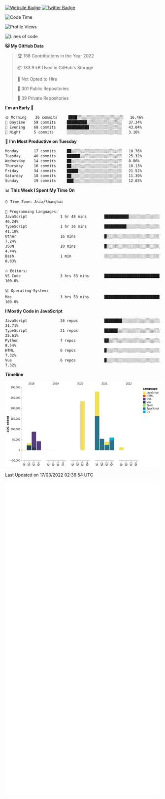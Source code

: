 [![Website Badge](https://img.shields.io/badge/-caos.me-444444?style=flat&logo=Google-Chrome&logoColor=f2f2f2&link=https://caos.me)](https://caos.me)
[![Twitter Badge](https://img.shields.io/badge/-@caosbad-1da1f2?style=flat&labelColor=1ca0f1&logo=twitter&logoColor=white&link=https://twitter.com/caosbad)](https://twitter.com/caosbad)



<!--START_SECTION:waka-->
![Code Time](http://img.shields.io/badge/Code%20Time-157%20hrs%2056%20mins-blue)

![Profile Views](http://img.shields.io/badge/Profile%20Views-5-blue)

![Lines of code](https://img.shields.io/badge/From%20Hello%20World%20I%27ve%20Written-849%20Thousand%20lines%20of%20code-blue)

**🐱 My GitHub Data** 

> 🏆 168 Contributions in the Year 2022
 > 
> 📦 183.9 kB Used in GitHub's Storage 
 > 
> 🚫 Not Opted to Hire
 > 
> 📜 301 Public Repositories 
 > 
> 🔑 39 Private Repositories  
 > 
**I'm an Early 🐤** 

```text
🌞 Morning    26 commits     ████░░░░░░░░░░░░░░░░░░░░░   16.46% 
🌆 Daytime    59 commits     █████████░░░░░░░░░░░░░░░░   37.34% 
🌃 Evening    68 commits     ██████████░░░░░░░░░░░░░░░   43.04% 
🌙 Night      5 commits      ░░░░░░░░░░░░░░░░░░░░░░░░░   3.16%

```
📅 **I'm Most Productive on Tuesday** 

```text
Monday       17 commits     ██░░░░░░░░░░░░░░░░░░░░░░░   10.76% 
Tuesday      40 commits     ██████░░░░░░░░░░░░░░░░░░░   25.32% 
Wednesday    14 commits     ██░░░░░░░░░░░░░░░░░░░░░░░   8.86% 
Thursday     16 commits     ██░░░░░░░░░░░░░░░░░░░░░░░   10.13% 
Friday       34 commits     █████░░░░░░░░░░░░░░░░░░░░   21.52% 
Saturday     18 commits     ██░░░░░░░░░░░░░░░░░░░░░░░   11.39% 
Sunday       19 commits     ███░░░░░░░░░░░░░░░░░░░░░░   12.03%

```


📊 **This Week I Spent My Time On** 

```text
⌚︎ Time Zone: Asia/Shanghai

💬 Programming Languages: 
JavaScript               1 hr 48 mins        ███████████░░░░░░░░░░░░░░   46.24% 
TypeScript               1 hr 36 mins        ██████████░░░░░░░░░░░░░░░   41.18% 
Other                    16 mins             █░░░░░░░░░░░░░░░░░░░░░░░░   7.24% 
JSON                     10 mins             █░░░░░░░░░░░░░░░░░░░░░░░░   4.44% 
Bash                     1 min               ░░░░░░░░░░░░░░░░░░░░░░░░░   0.83%

🔥 Editors: 
VS Code                  3 hrs 53 mins       █████████████████████████   100.0%

💻 Operating System: 
Mac                      3 hrs 53 mins       █████████████████████████   100.0%

```

**I Mostly Code in JavaScript** 

```text
JavaScript               26 repos            ████████░░░░░░░░░░░░░░░░░   31.71% 
TypeScript               21 repos            ██████░░░░░░░░░░░░░░░░░░░   25.61% 
Python                   7 repos             ██░░░░░░░░░░░░░░░░░░░░░░░   8.54% 
HTML                     6 repos             █░░░░░░░░░░░░░░░░░░░░░░░░   7.32% 
Vue                      6 repos             █░░░░░░░░░░░░░░░░░░░░░░░░   7.32%

```


**Timeline**

![Chart not found](https://raw.githubusercontent.com/caosbad/caosbad/master/charts/bar_graph.png) 


 Last Updated on 17/03/2022 02:36:54 UTC
<!--END_SECTION:waka-->


![Metrics](https://github.com/caosbad/CaosBad/blob/master/github-metrics.svg)
